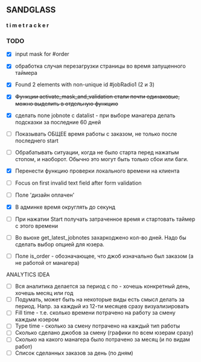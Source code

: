 ## SANDGLASS
#### t i m e t r a c k e r

### TODO

- [x] input mask for #order  
- [x] обработка случая перезагрузки страницы во время запущенного таймера  
- [x] Found 2 elements with non-unique id #jobRadio1 (2 и 3)
- [x] ~~Функции activate_mask_and_validation стали почти одинаковые, можно выделить в отдельную функцию~~
- [x] сделать поле jobnote с datalist - при выборе манагера делать подсказки за последние 60 дней
- [ ] Показывать ОБЩЕЕ время работы с заказом, не только после последнего start
- [ ] Обрабатывать ситуации, когда не было старта перед нажатым стопом, и наоборот. Обычно это могут быть только сбои или баги.
- [x] Перенести функцию проверки локального времени на клиента
- [ ] Focus on first invalid text field after form validation
- [ ] Поле 'дизайн оплачен' 
- [x] В админке время округлять до секунд
- [ ] При нажатии Start получать затраченное время и стартовать таймер с этого времени
- [ ] Во вьюхе get_latest_jobnotes захаркоджено кол-во дней. Надо бы сделать выбор опцией для юзера. 
- [ ] Поле is_order - обозначающее, что джоб изначально был заказом (а не работой от манагера)


ANALYTICS IDEA
- [ ] Вся аналитика делается за период с по - хочешь конкретный день, хочешь месяц или год
- [ ] Подумать, может быть на некоторые виды есть смысл делать за период. Напр. за каждый из 12-ти месяцев сразу визуализировать
- [ ] Fill time - т.е. сколько времени потрачено на работу за смену каждым юзером
- [ ] Type time - сколько за смену потрачено на каждый тип работы
- [ ] Сколько сделано джобов за смену (графики по всем юзерам сразу)
- [ ] Сколько на какого манагера было потрачено за месяц (и по видам работ)
- [ ] Список сделанных заказов за день (по дням)